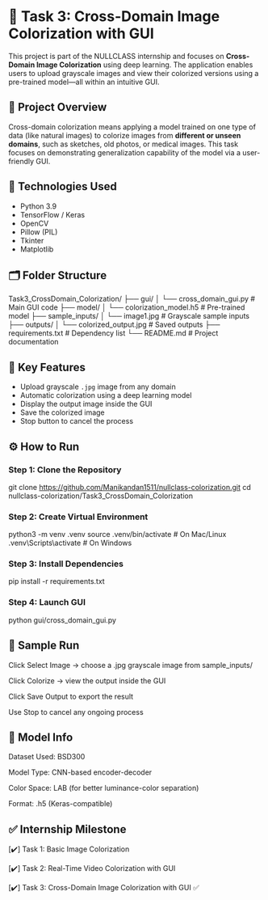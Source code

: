 # 🎨 Task 3: Cross-Domain Image Colorization with GUI

This project is part of the NULLCLASS internship and focuses on **Cross-Domain Image Colorization** using deep learning. The application enables users to upload grayscale images and view their colorized versions using a pre-trained model—all within an intuitive GUI.


## 🚀 Project Overview

Cross-domain colorization means applying a model trained on one type of data (like natural images) to colorize images from **different or unseen domains**, such as sketches, old photos, or medical images. This task focuses on demonstrating generalization capability of the model via a user-friendly GUI.


## 🧠 Technologies Used

- Python 3.9
- TensorFlow / Keras
- OpenCV
- Pillow (PIL)
- Tkinter
- Matplotlib


## 🗂️ Folder Structure

Task3_CrossDomain_Colorization/
├── gui/
│ └── cross_domain_gui.py # Main GUI code
├── model/
│ └── colorization_model.h5 # Pre-trained model
├── sample_inputs/
│ └── image1.jpg # Grayscale sample inputs
├── outputs/
│ └── colorized_output.jpg # Saved outputs
├── requirements.txt # Dependency list
└── README.md # Project documentation


## 🎯 Key Features

- Upload grayscale `.jpg` image from any domain
- Automatic colorization using a deep learning model
- Display the output image inside the GUI
- Save the colorized image
- Stop button to cancel the process


## ⚙️ How to Run

### Step 1: Clone the Repository

git clone https://github.com/Manikandan1511/nullclass-colorization.git
cd nullclass-colorization/Task3_CrossDomain_Colorization

### Step 2: Create Virtual Environment

python3 -m venv .venv
source .venv/bin/activate      # On Mac/Linux
.venv\Scripts\activate       # On Windows

### Step 3: Install Dependencies

pip install -r requirements.txt

### Step 4: Launch GUI

python gui/cross_domain_gui.py

## 📸 Sample Run

Click Select Image → choose a .jpg grayscale image from sample_inputs/

Click Colorize → view the output inside the GUI

Click Save Output to export the result

Use Stop to cancel any ongoing process

## 🧪 Model Info

Dataset Used: BSD300

Model Type: CNN-based encoder-decoder

Color Space: LAB (for better luminance-color separation)

Format: .h5 (Keras-compatible)

## ✅ Internship Milestone

[✔️] Task 1: Basic Image Colorization

[✔️] Task 2: Real-Time Video Colorization with GUI

[✔️] Task 3: Cross-Domain Image Colorization with GUI ✅

